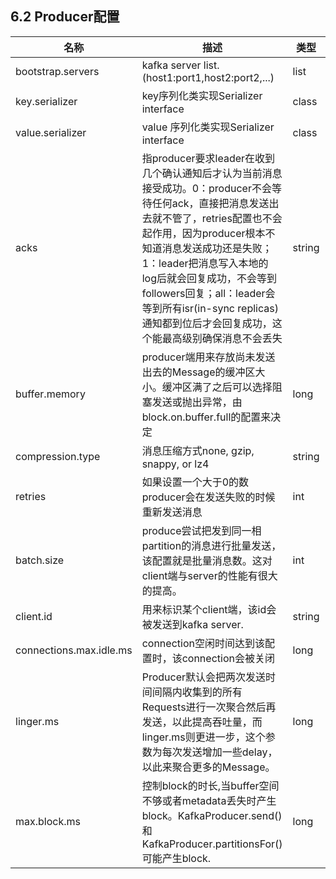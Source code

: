## 6.2 Producer配置

| 名称 | 描述 | 类型 | 默认值 |
| --- | --- | --- | --- |
| bootstrap.servers | kafka server list. (host1:port1,host2:port2,...) | list |  |
| key.serializer| key序列化类实现Serializer interface | class |  |
|value.serializer| value 序列化类实现Serializer interface| class||
|acks|指producer要求leader在收到几个确认通知后才认为当前消息接受成功。0：producer不会等待任何ack，直接把消息发送出去就不管了，retries配置也不会起作用，因为producer根本不知道消息发送成功还是失败；1：leader把消息写入本地的log后就会回复成功，不会等到followers回复；all：leader会等到所有isr(in-sync replicas)通知都到位后才会回复成功，这个能最高级别确保消息不会丢失|string|1
|buffer.memory|producer端用来存放尚未发送出去的Message的缓冲区大小。缓冲区满了之后可以选择阻塞发送或抛出异常，由block.on.buffer.full的配置来决定|long|33554432|
|compression.type|消息压缩方式none, gzip, snappy, or lz4|string|none|
|retries|如果设置一个大于0的数producer会在发送失败的时候重新发送消息|int|0|
|batch.size|produce尝试把发到同一相partition的消息进行批量发送，该配置就是批量消息数。这对client端与server的性能有很大的提高。|int|16384|
|client.id|用来标识某个client端，该id会被发送到kafka server.|string|""|
|connections.max.idle.ms|connection空闲时间达到该配置时，该connection会被关闭|long|540000|
|linger.ms|Producer默认会把两次发送时间间隔内收集到的所有Requests进行一次聚合然后再发送，以此提高吞吐量，而linger.ms则更进一步，这个参数为每次发送增加一些delay，以此来聚合更多的Message。|long|0|
|max.block.ms|控制block的时长,当buffer空间不够或者metadata丢失时产生block。KafkaProducer.send() 和KafkaProducer.partitionsFor()可能产生block.|long |60000|






















